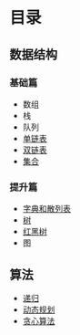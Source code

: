 # 目录

## 数据结构
### 基础篇
+ 数组
+ 栈
+ 队列
+ [单链表](https://github.com/lyllovelemon/algorithm-js/tree/master/algorithm/basic/linkList)
+ [双链表](https://github.com/lyllovelemon/algorithm-js/tree/master/algorithm/basic/linkList/doublyLinkedList)
+ [集合](https://github.com/lyllovelemon/algorithm-js/tree/master/algorithm/complicated/set)
### 提升篇
+ [字典和散列表](https://github.com/lyllovelemon/algorithm-js/tree/master/algorithm/complicated/map)
+ [树](https://github.com/lyllovelemon/algorithm-js/tree/master/algorithm/complicated/tree)
+ [红黑树](https://github.com/lyllovelemon/algorithm-js/tree/master/algorithm/complicated/rbt)
+ 图

## 算法
+ [递归]()
+ [动态规划]()
+ [贪心算法]()


